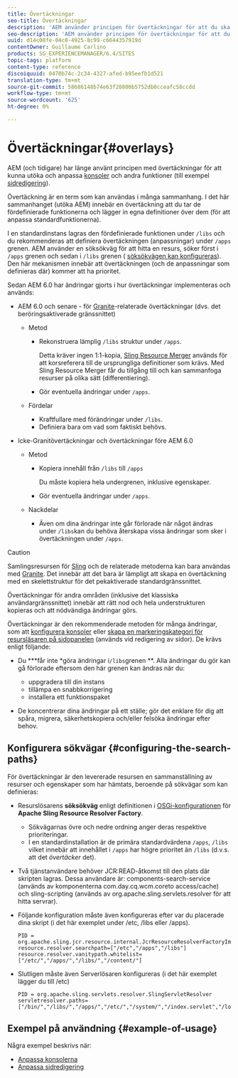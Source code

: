 ```yaml
---
title: Övertäckningar
seo-title: Övertäckningar
description: 'AEM använder principen för övertäckningar för att du ska kunna utöka och anpassa konsoler och andra funktioner '
seo-description: 'AEM använder principen för övertäckningar för att du ska kunna utöka och anpassa konsoler och andra funktioner '
uuid: d14c08fe-04c0-4925-8c99-c6644357919d
contentOwner: Guillaume Carlino
products: SG_EXPERIENCEMANAGER/6.4/SITES
topic-tags: platform
content-type: reference
discoiquuid: 0470b74c-2c34-4327-afed-b95eefb1d521
translation-type: tm+mt
source-git-commit: 58686148b74e63f28800b5752db0cceafc58ccdd
workflow-type: tm+mt
source-wordcount: '625'
ht-degree: 0%

---
```



# Övertäckningar{#overlays}

AEM (och tidigare) har länge använt principen med övertäckningar för att kunna utöka och anpassa [konsoler](/help/sites-developing/customizing-consoles-touch.md) och andra funktioner (till exempel [sidredigering](/help/sites-developing/customizing-page-authoring-touch.md)).

Övertäckning är en term som kan användas i många sammanhang. I det här sammanhanget (utöka AEM) innebär en övertäckning att du tar de fördefinierade funktionerna och lägger in egna definitioner över dem (för att anpassa standardfunktionerna).

I en standardinstans lagras den fördefinierade funktionen under `/libs` och du rekommenderas att definiera övertäckningen (anpassningar) under `/apps` grenen. AEM använder en söksökväg för att hitta en resurs, söker först i `/apps` grenen och sedan i `/libs` grenen ( [söksökvägen kan konfigureras](#configuring-the-search-paths)). Den här mekanismen innebär att övertäckningen (och de anpassningar som definieras där) kommer att ha prioritet.

Sedan AEM 6.0 har ändringar gjorts i hur övertäckningar implementeras och används:

* AEM 6.0 och senare - för [Granite](https://helpx.adobe.com/experience-manager/6-4/sites/developing/using/reference-materials/granite-ui/api/index.html)-relaterade övertäckningar (dvs. det beröringsaktiverade gränssnittet)

   * Metod

      * Rekonstruera lämplig `/libs` struktur under `/apps`.

         Detta kräver ingen 1:1-kopia, [Sling Resource Merger](/help/sites-developing/sling-resource-merger.md) används för att korsreferera till de ursprungliga definitioner som krävs. Med Sling Resource Merger får du tillgång till och kan sammanfoga resurser på olika sätt (differentiering).

      * Gör eventuella ändringar under `/apps`.
   * Fördelar

      * Kraftfullare med förändringar under `/libs`.
      * Definiera bara om vad som faktiskt behövs.


* Icke-Granitövertäckningar och övertäckningar före AEM 6.0

   * Metod

      * Kopiera innehåll från `/libs` till `/apps`

         Du måste kopiera hela undergrenen, inklusive egenskaper.

      * Gör eventuella ändringar under `/apps`.
   * Nackdelar

      * Även om dina ändringar inte går förlorade när något ändras under `/libs`kan du behöva återskapa vissa ändringar som sker i övertäckningen under `/apps`.


>[!CAUTION]
>
>Samlingsresursen för [Sling](/help/sites-developing/sling-resource-merger.md) och de relaterade metoderna kan bara användas med [Granite](https://helpx.adobe.com/experience-manager/6-4/sites/developing/using/reference-materials/granite-ui/api/index.html). Det innebär att det bara är lämpligt att skapa en övertäckning med en skelettstruktur för det pekaktiverade standardgränssnittet.
>
>Övertäckningar för andra områden (inklusive det klassiska användargränssnittet) innebär att rätt nod och hela understrukturen kopieras och att nödvändiga ändringar görs.

Övertäckningar är den rekommenderade metoden för många ändringar, som att [konfigurera konsoler](/help/sites-developing/customizing-consoles-touch.md#create-a-custom-console) eller [skapa en markeringskategori för resursläsaren på sidopanelen](/help/sites-developing/customizing-page-authoring-touch.md#add-new-selection-category-to-asset-browser) (används vid redigering av sidor). De krävs enligt följande:

* Du ***får inte *göra ändringar i`/libs`grenen **. Alla ändringar du gör kan gå förlorade eftersom den här grenen kan ändras när du:

   * uppgradera till din instans
   * tillämpa en snabbkorrigering
   * installera ett funktionspaket

* De koncentrerar dina ändringar på ett ställe; gör det enklare för dig att spåra, migrera, säkerhetskopiera och/eller felsöka ändringar efter behov.

## Konfigurera sökvägar {#configuring-the-search-paths}

För övertäckningar är den levererade resursen en sammanställning av resurser och egenskaper som har hämtats, beroende på sökvägar som kan definieras:

* Resurslösarens **söksökväg** enligt definitionen i [OSGi-konfigurationen](/help/sites-deploying/configuring-osgi.md) för **Apache Sling Resource Resolver Factory**.

   * Sökvägarnas övre och nedre ordning anger deras respektive prioriteringar.
   * I en standardinstallation är de primära standardvärdena `/apps`, `/libs` vilket innebär att innehållet i `/apps` har högre prioritet än `/libs` (d.v.s. att det *övertäcker* det).

* Två tjänstanvändare behöver JCR:READ-åtkomst till den plats där skripten lagras. Dessa användare är: components-search-service (används av komponenterna com.day.cq.wcm.coreto access/cache) och sling-scripting (används av org.apache.sling.servlets.resolver för att hitta servrar).
* Följande konfiguration måste även konfigureras efter var du placerade dina skript (i det här exemplet under /etc, /libs eller /apps).

   ```
   PID = org.apache.sling.jcr.resource.internal.JcrResourceResolverFactoryImpl
   resource.resolver.searchpath=["/etc","/apps","/libs"]
   resource.resolver.vanitypath.whitelist=["/etc/","/apps/","/libs/","/content/"]
   ```

* Slutligen måste även Serverlösaren konfigureras (i det här exemplet lägger du till /etc)

   ```
   PID = org.apache.sling.servlets.resolver.SlingServletResolver  
   servletresolver.paths=["/bin/","/libs/","/apps/","/etc/","/system/","/index.servlet","/login.servlet","/services/"]
   ```

## Exempel på användning {#example-of-usage}

Några exempel beskrivs när:

* [Anpassa konsolerna](/help/sites-developing/customizing-consoles-touch.md)
* [Anpassa sidredigering](/help/sites-developing/customizing-page-authoring-touch.md)

